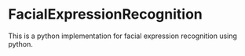 # FacialExpressionRecognition
This is a python implementation for facial expression recognition using python.
